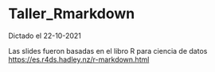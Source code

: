 # Taller_Rmarkdown
Dictado el 22-10-2021

Las slides fueron basadas en el libro R para ciencia de datos https://es.r4ds.hadley.nz/r-markdown.html
